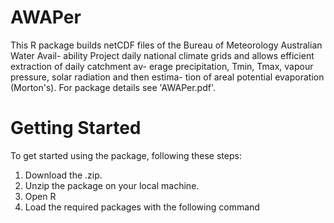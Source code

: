 # AWAPer
This R package builds netCDF files of the Bureau of Meteorology Australian Water Avail-
ability Project daily national climate grids and allows efficient extraction of daily catchment av-
erage precipitation, Tmin, Tmax, vapour pressure, solar radiation and then estima-
tion of areal potential evaporation (Morton's). For package details see 'AWAPer.pdf'.

# Getting Started
To get started using the package, following these steps:

1. Download the .zip.
2. Unzip the package on your local machine.
3. Open R 
4. Load the required packages with the following command

